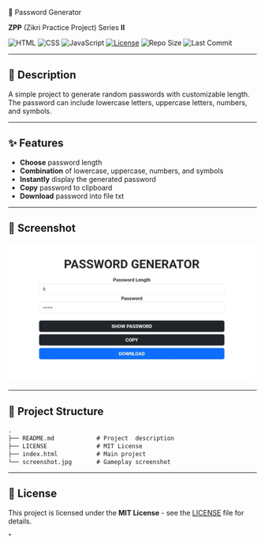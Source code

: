  🔑 Password Generator

**ZPP** (Zikri Practice Project) Series **II**

![HTML](https://img.shields.io/badge/HTML-orange?logo=html5)
![CSS](https://img.shields.io/badge/Bootstrap-purple?logo=bootstrap)
![JavaScript](https://img.shields.io/badge/JavaScript-yellow?logo=javascript)
[![License](https://img.shields.io/badge/license-MIT-green)](https://github.com/zikri-codes/Password-Generator-ZPP-III/blob/main/LICENSE)
![Repo Size](https://img.shields.io/github/repo-size/zikri-codes/Password-Generator-ZPP-III)
![Last Commit](https://img.shields.io/github/last-commit/zikri-codes/Password-Generator-ZPP-III)

---

## 📌 Description
A simple project to generate random passwords with customizable length. The password can include lowercase letters, uppercase letters, numbers, and symbols.

---

## ✨ Features
- **Choose** password length
- **Combination** of lowercase, uppercase, numbers, and symbols
- **Instantly** display the generated password
- **Copy** password to clipboard
- **Download** password into file txt

---

## 📸 Screenshot

<img src="screenshot.jpg" alt="Display Screenshot" width="500"/>

---

## 📁 Project Structure

```
.
├── README.md            # Project  description
├── LICENSE              # MIT License
├── index.html           # Main project
└── screenshot.jpg       # Gameplay screenshot
```

---

## 📄 License

This project is licensed under the **MIT License** - see the [LICENSE](https://github.com/zikri-codes/Password-Generator-ZPP-III/blob/main/LICENSE) file for details.

"
